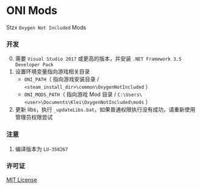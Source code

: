 # ONI Mods
Stzx `Oxygen Not Included` Mods

### 开发

0. 需要 `Visual Studio 2017` 或更高的版本，并安装 `.NET Framework 3.5 Developer Pack`
1. 设置环境变量指向游戏相关目录
    * `ONI_PATH`（ 指向游戏安装目录 / `<steam_install_dir>\common\OxygenNotIncluded` ）
    * `ONI_MODS_PATH`（ 指向游戏 Mod 目录 / `C:\Users\<user>\Documents\Klei\OxygenNotIncluded\mods` ）
2. 更新 libs，执行 `_updateLibs.bat`，如果普通权限执行没有成功，请重新使用管理员权限尝试

### 注意

1. 编译版本为 `LU-358267`

### 许可证

[MIT License](https://github.com/Stzx/ONI-Mods/blob/master/LICENSE)